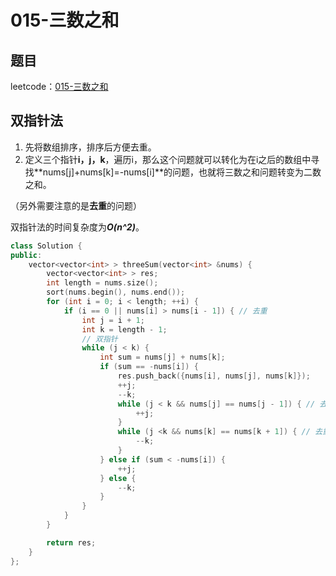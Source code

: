 # 015-三数之和

## 题目

leetcode：[015-三数之和](https://leetcode-cn.com/problems/3sum/)


## 双指针法

1. 先将数组排序，排序后方便去重。
2. 定义三个指针**i，j，k**，遍历i，那么这个问题就可以转化为在i之后的数组中寻找**nums[j]+nums[k]=-nums[i]**的问题，也就将三数之和问题转变为二数之和。

（另外需要注意的是**去重**的问题）

双指针法的时间复杂度为***O(n^2)***。

```c++
class Solution {
public:
    vector<vector<int> > threeSum(vector<int> &nums) {
        vector<vector<int> > res;
        int length = nums.size();
        sort(nums.begin(), nums.end());
        for (int i = 0; i < length; ++i) {
            if (i == 0 || nums[i] > nums[i - 1]) { // 去重
                int j = i + 1;
                int k = length - 1;
                // 双指针
                while (j < k) {
                    int sum = nums[j] + nums[k];
                    if (sum == -nums[i]) {
                        res.push_back({nums[i], nums[j], nums[k]});
                        ++j;
                        --k;
                        while (j < k && nums[j] == nums[j - 1]) { // 去重
                            ++j;
                        }
                        while (j <k && nums[k] == nums[k + 1]) { // 去重
                            --k;
                        }
                    } else if (sum < -nums[i]) {
                        ++j;
                    } else {
                        --k;
                    }
                }
            }
        }

        return res;
    }
};
```

